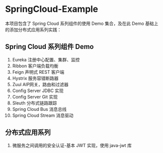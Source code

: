 # SpringCloud-Example
本项目包含了 Spring Cloud 系列组件的使用 Demo 集合，及在此 Demo 基础上的添加分布式应用系列实践：

##  Spring Cloud 系列组件 Demo
1. Eureka 注册中心配置、集群、监控
2. Ribbon 客户端负载均衡
3. Feign 声明式 REST 客户端
4. Hystrix 服务容错断路器
5. Zuul AIP网关，路由和过滤器
6. Config Server JDBC 实现
7. Config Server Git 实现
8. Sleuth 分布式链路跟踪
9. Spring Cloud Bus 消息总线
10. Spring Cloud Stream 消息驱动

## 分布式应用系列
1. 微服务之间调用的安全认证-基本 JWT 实现，使用 java-jwt 库
